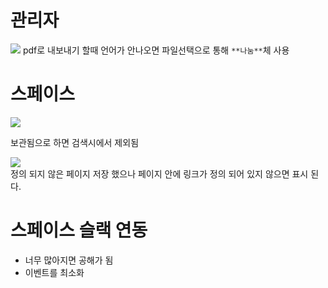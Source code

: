 # 관리자
![](/images/2021-08-29-01-58-40.png)
pdf로 내보내기 할때 언어가 안나오면 파일선택으로 통해 `**나눔**`체 사용

# 스페이스 
![](/images/2021-08-29-02-01-58.png)

보관됨으로 하면 검색시에서 제외됨

![](/images/2021-08-29-02-04-30.png)  
정의 되지 않은 페이지 
저장 했으나 페이지 안에 링크가 정의 되어 있지 않으면 표시 된다.

# 스페이스 슬랙 연동
- 너무 많아지면 공해가 됨 
- 이벤트를 최소화